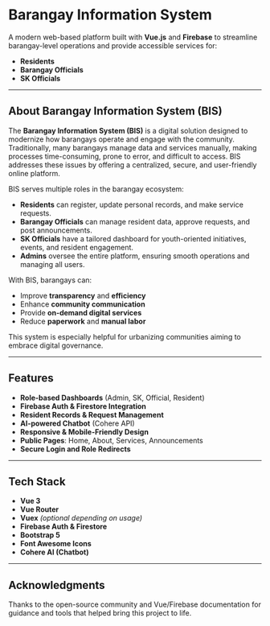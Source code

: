 # Barangay Information System

A modern web-based platform built with **Vue.js** and **Firebase** to streamline barangay-level operations and provide accessible services for:

-  **Residents**  
-  **Barangay Officials**  
-  **SK Officials**  

---

##  About Barangay Information System (BIS)

The **Barangay Information System (BIS)** is a digital solution designed to modernize how barangays operate and engage with the community. Traditionally, many barangays manage data and services manually, making processes time-consuming, prone to error, and difficult to access. BIS addresses these issues by offering a centralized, secure, and user-friendly online platform.

BIS serves multiple roles in the barangay ecosystem:

- **Residents** can register, update personal records, and make service requests.
- **Barangay Officials** can manage resident data, approve requests, and post announcements.
- **SK Officials** have a tailored dashboard for youth-oriented initiatives, events, and resident engagement.
- **Admins** oversee the entire platform, ensuring smooth operations and managing all users.

With BIS, barangays can:
- Improve **transparency** and **efficiency**
- Enhance **community communication**
- Provide **on-demand digital services**
- Reduce **paperwork** and **manual labor**

This system is especially helpful for urbanizing communities aiming to embrace digital governance.

---

##  Features

- **Role-based Dashboards** (Admin, SK, Official, Resident)  
- **Firebase Auth & Firestore Integration**  
- **Resident Records & Request Management**  
- **AI-powered Chatbot** (Cohere API)  
- **Responsive & Mobile-Friendly Design**  
- **Public Pages**: Home, About, Services, Announcements  
- **Secure Login and Role Redirects**  

---

## Tech Stack

- **Vue 3**  
- **Vue Router**  
- **Vuex** *(optional depending on usage)*  
- **Firebase Auth & Firestore**  
- **Bootstrap 5**  
- **Font Awesome Icons**  
- **Cohere AI (Chatbot)**  

---

## Acknowledgments

Thanks to the open-source community and Vue/Firebase documentation for guidance and tools that helped bring this project to life.
